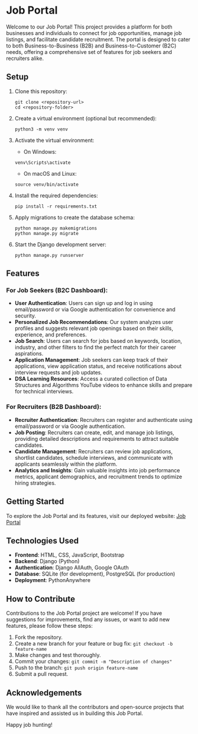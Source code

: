 # Job Portal

Welcome to our Job Portal! This project provides a platform for both businesses and individuals to connect for job opportunities, manage job listings, and facilitate candidate recruitment. The portal is designed to cater to both Business-to-Business (B2B) and Business-to-Customer (B2C) needs, offering a comprehensive set of features for job seekers and recruiters alike.

## Setup

1. Clone this repository:

    ```
    git clone <repository-url>
    cd <repository-folder>
    ```

2. Create a virtual environment (optional but recommended):

    ```
    python3 -m venv venv
    ```

3. Activate the virtual environment:

    - On Windows:

    ```
    venv\Scripts\activate
    ```

    - On macOS and Linux:

    ```
    source venv/bin/activate
    ```

4. Install the required dependencies:

    ```
    pip install -r requirements.txt
    ```

5. Apply migrations to create the database schema:

    ```
    python manage.py makemigrations
    python manage.py migrate
    ```

6. Start the Django development server:

    ```
    python manage.py runserver
    ```
    
## Features

### For Job Seekers (B2C Dashboard):
- **User Authentication**: Users can sign up and log in using email/password or via Google authentication for convenience and security.
- **Personalized Job Recommendations**: Our system analyzes user profiles and suggests relevant job openings based on their skills, experience, and preferences.
- **Job Search**: Users can search for jobs based on keywords, location, industry, and other filters to find the perfect match for their career aspirations.
- **Application Management**: Job seekers can keep track of their applications, view application status, and receive notifications about interview requests and job updates.
- **DSA Learning Resources**: Access a curated collection of Data Structures and Algorithms YouTube videos to enhance skills and prepare for technical interviews.

### For Recruiters (B2B Dashboard):
- **Recruiter Authentication**: Recruiters can register and authenticate using email/password or via Google authentication.
- **Job Posting**: Recruiters can create, edit, and manage job listings, providing detailed descriptions and requirements to attract suitable candidates.
- **Candidate Management**: Recruiters can review job applications, shortlist candidates, schedule interviews, and communicate with applicants seamlessly within the platform.
- **Analytics and Insights**: Gain valuable insights into job performance metrics, applicant demographics, and recruitment trends to optimize hiring strategies.

## Getting Started

To explore the Job Portal and its features, visit our deployed website: [Job Portal](https://utkarshraj432k.pythonanywhere.com/)

## Technologies Used

- **Frontend**: HTML, CSS, JavaScript, Bootstrap
- **Backend**: Django (Python)
- **Authentication**: Django AllAuth, Google OAuth
- **Database**: SQLite (for development), PostgreSQL (for production)
- **Deployment**: PythonAnywhere

## How to Contribute

Contributions to the Job Portal project are welcome! If you have suggestions for improvements, find any issues, or want to add new features, please follow these steps:

1. Fork the repository.
2. Create a new branch for your feature or bug fix: `git checkout -b feature-name`
3. Make changes and test thoroughly.
4. Commit your changes: `git commit -m "Description of changes"`
5. Push to the branch: `git push origin feature-name`
6. Submit a pull request.

## Acknowledgements

We would like to thank all the contributors and open-source projects that have inspired and assisted us in building this Job Portal.

Happy job hunting!
